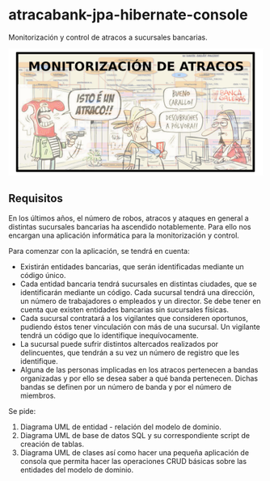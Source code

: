 # atracabank-jpa-hibernate-console

Monitorización y control de atracos a sucursales bancarias.

<div align="center" markdown="1">

![La monitorizacin de atracos. Diagramas](screenshot.png)

</div>

## Requisitos

En los últimos años, el número de robos, atracos y ataques en general a distintas sucursales bancarias ha ascendido notablemente. Para ello nos encargan una aplicación informática para la monitorización y control.

Para comenzar con la aplicación, se tendrá en cuenta:

- Existirán entidades bancarias, que serán identificadas mediante un código único.
- Cada entidad bancaria tendrá sucursales en distintas ciudades, que se identificarán mediante un código. Cada sucursal tendrá una dirección, un número de trabajadores o empleados y un director. Se debe tener en cuenta que existen entidades bancarias sin sucursales físicas.
- Cada sucursal contratará a los vigilantes que consideren oportunos, pudiendo éstos tener vinculación con más de una sucursal. Un vigilante tendrá un código que lo identifique inequívocamente.
- La sucursal puede sufrir distintos altercados realizados por delincuentes, que tendrán a su vez un número de registro que les identifique.
- Alguna de las personas implicadas en los atracos pertenecen a bandas organizadas y por ello se desea saber a qué banda pertenecen. Dichas bandas se definen por un número de banda y por el número de miembros.

Se pide:

1. Diagrama UML de entidad - relación del modelo de dominio.
2. Diagrama UML de base de datos SQL y su correspondiente script de creación de tablas.
3. Diagrama UML de clases así como hacer una pequeña aplicación de consola que permita hacer las operaciones CRUD básicas sobre las entidades del modelo de dominio.
